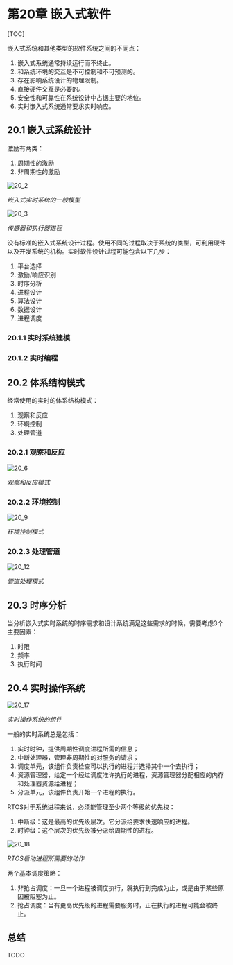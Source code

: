 # 第20章 嵌入式软件

[TOC]



嵌入式系统和其他类型的软件系统之间的不同点：

1. 嵌入式系统通常持续运行而不终止。
2. 和系统环境的交互是不可控制和不可预测的。
3. 存在影响系统设计的物理限制。
4. 直接硬件交互是必要的。
5. 安全性和可靠性在系统设计中占据主要的地位。
6. 实时嵌入式系统通常要求实时响应。

## 20.1 嵌入式系统设计

激励有两类：

1. 周期性的激励
2. 非周期性的激励

![20_2](res/20_2.png)

*嵌入式实时系统的一般模型*

![20_3](res/20_3.png)

*传感器和执行器进程*

没有标准的嵌入式系统设计过程。使用不同的过程取决于系统的类型，可利用硬件以及开发系统的机构。实时软件设计过程可能包含以下几步：

1. 平台选择
2. 激励/响应识别
3. 时序分析
4. 进程设计
5. 算法设计
6. 数据设计
7. 进程调度

### 20.1.1 实时系统建模

### 20.1.2 实时编程



## 20.2 体系结构模式

经常使用的实时的体系结构模式：

1. 观察和反应
2. 环境控制
3. 处理管道

### 20.2.1 观察和反应

![20_6](res/20_6.png)

*观察和反应模式*

### 20.2.2 环境控制

![20_9](res/20_9.png)

*环境控制模式*

### 20.2.3 处理管道

![20_12](res/20_12.png)

*管道处理模式*



## 20.3 时序分析

当分析嵌入式实时系统的时序需求和设计系统满足这些需求的时候，需要考虑3个主要因素：

1. 时限
2. 频率
3. 执行时间



## 20.4 实时操作系统

![20_17](res/20_17.png)

*实时操作系统的组件*

一般的实时系统总是包括：

1. 实时时钟，提供周期性调度进程所需的信息；
2. 中断处理器，管理非周期性的对服务的请求；
3. 调度单元，该组件负责检查可以执行的进程并选择其中一个去执行；
4. 资源管理器，给定一个经过调度准许执行的进程，资源管理器分配相应的内存和处理器资源给进程；
5. 分派单元，该组件负责开始一个进程的执行。

RTOS对于系统进程来说，必须能管理至少两个等级的优先权：

1. 中断级：这是最高的优先级层次。它分派给要求快速响应的进程。
2. 时钟级：这个层次的优先级被分派给周期性的进程。

![20_18](res/20_18.png)

*RTOS启动进程所需要的动作*

两个基本调度策略：

1. 非抢占调度：一旦一个进程被调度执行，就执行到完成为止，或是由于某些原因被阻塞为止。
2. 抢占调度：当有更高优先级的进程需要服务时，正在执行的进程可能会被终止。



## 总结

TODO